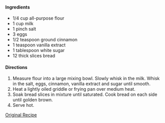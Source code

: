 #### Ingredients

- 1/4 cup all-purpose flour
- 1 cup milk
- 1 pinch salt
- 3 eggs
- 1/2 teaspoon ground cinnamon
- 1 teaspoon vanilla extract
- 1 tablespoon white sugar
- 12 thick slices bread

#### Directions

1. Measure flour into a large mixing bowl. Slowly whisk in the milk. Whisk in the salt, eggs, cinnamon, vanilla extract and sugar until smooth.
2. Heat a lightly oiled griddle or frying pan over medium heat.
3. Soak bread slices in mixture until saturated. Cook bread on each side until golden brown.
4. Serve hot.

[Original Recipe](http://allrecipes.com/recipe/fluffy-french-toast/)
